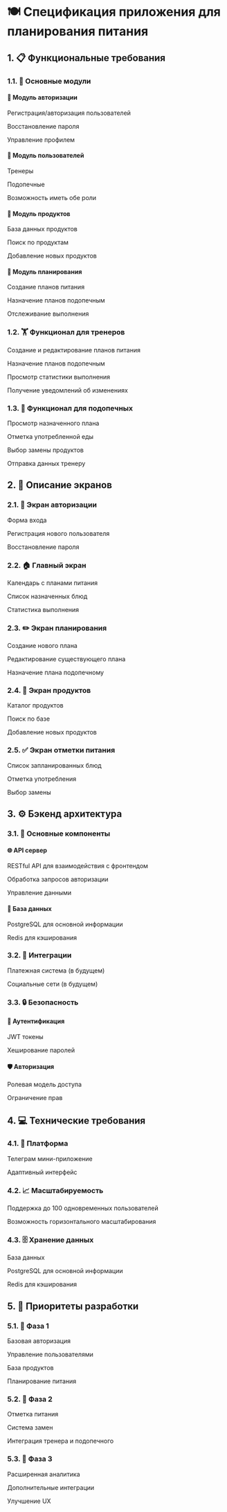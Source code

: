 # 🍽️ Спецификация приложения для планирования питания

## 1. 📋 Функциональные требования

### 1.1. 🧩 Основные модули

#### 🔐 Модуль авторизации

Регистрация/авторизация пользователей

Восстановление пароля

Управление профилем

#### 👥 Модуль пользователей

Тренеры

Подопечные

Возможность иметь обе роли

#### 🥗 Модуль продуктов

База данных продуктов

Поиск по продуктам

Добавление новых продуктов

#### 📅 Модуль планирования

Создание планов питания

Назначение планов подопечным

Отслеживание выполнения

### 1.2. 🏋️ Функционал для тренеров

Создание и редактирование планов питания

Назначение планов подопечным

Просмотр статистики выполнения

Получение уведомлений об изменениях

### 1.3. 👤 Функционал для подопечных

Просмотр назначенного плана

Отметка употребленной еды

Выбор замены продуктов

Отправка данных тренеру

## 2. 📱 Описание экранов

### 2.1. 🔑 Экран авторизации

Форма входа

Регистрация нового пользователя

Восстановление пароля

### 2.2. 🏠 Главный экран

Календарь с планами питания

Список назначенных блюд

Статистика выполнения

### 2.3. ✏️ Экран планирования

Создание нового плана

Редактирование существующего плана

Назначение плана подопечному

### 2.4. 🛒 Экран продуктов

Каталог продуктов

Поиск по базе

Добавление новых продуктов

### 2.5. ✅ Экран отметки питания

Список запланированных блюд

Отметка употребления

Выбор замены

## 3. ⚙️ Бэкенд архитектура

### 3.1. 🔧 Основные компоненты

#### 🌐 API сервер

RESTful API для взаимодействия с фронтендом

Обработка запросов авторизации

Управление данными

#### 💾 База данных

PostgreSQL для основной информации

Redis для кэширования

### 3.2. 🔗 Интеграции

Платежная система (в будущем)

Социальные сети (в будущем)

### 3.3. 🔒 Безопасность

#### 🔐 Аутентификация

JWT токены

Хеширование паролей

#### 🛡️ Авторизация

Ролевая модель доступа

Ограничение прав

## 4. 💻 Технические требования

### 4.1. 📱 Платформа

Телеграм мини-приложение

Адаптивный интерфейс

### 4.2. 📈 Масштабируемость

Поддержка до 100 одновременных пользователей

Возможность горизонтального масштабирования

### 4.3. 🗄️ Хранение данных

База данных

PostgreSQL для основной информации

Redis для кэширования

## 5. 🚀 Приоритеты разработки

### 5.1. 🎯 Фаза 1

Базовая авторизация

Управление пользователями

База продуктов

Планирование питания

### 5.2. 🔄 Фаза 2

Отметка питания

Система замен

Интеграция тренера и подопечного

### 5.3. 🌟 Фаза 3

Расширенная аналитика

Дополнительные интеграции

Улучшение UX


